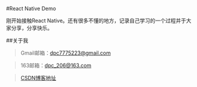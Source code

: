 



#React Native Demo

刚开始接触React Native。还有很多不懂的地方，记录自己学习的一个过程并于大家分享，分享快乐。

##关于我
>Gmail邮箱：dpc7775223@gmail.com

>163邮箱：dpc_206@163.com

>[CSDN博客地址](http://blog.csdn.net/m366917)

